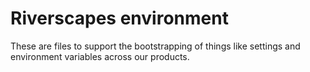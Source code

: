# Riverscapes environment

These are files to support the bootstrapping of things like settings and environment variables across our products.